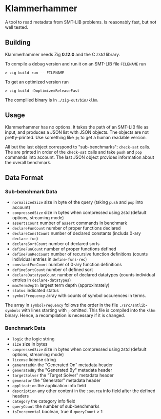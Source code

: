 # Klammerhammer

A tool to read metadata from SMT-LIB problems.  Is reasonably fast, but not well
tested.

## Building

Klammerhammer needs Zig **0.12.0** and the C *zstd* library.

To compile a debug version and run it on an SMT-LIB file `FILENAME` run
```
> zig build run -- FILENAME
```

To get an optimized version run
```
> zig build -Doptimize=ReleaseFast
```

The compilied binary is in `./zig-out/bin/klhm`.

## Usage

Klammerhammer has no options.  It takes the path of an SMT-LIB file as
input, and produces a JSON list with JSON objects.  The objects are not
pretty-printed.  Use something like `jq` to get a human readable version.

All but the last object correspond to "sub-benchmarks":  `check-sat` calls.
The are printed in order of the `check-sat` calls and take `push` and `pop`
commands into account.  The last JSON object provides information about the
overall benchmark.

## Data Format

### Sub-benchmark Data

* `normalizedSize` size in byte of the query (taking `push` and `pop` into account)
* `compressedSize` size in bytes when compressed using zstd (default options, streaming mode)
* `assertsCount` number of `assert` commands in benchmark
* `declareFunCount` number of proper functions declared
* `declareConstCount` number of declared constants (includs 0-ary `declare-fun`)
* `declareSortCount` number of declared sorts
* `defineFunCount` number of proper functions defined
* `defineFunRecCount` number of recursive function definitions (counts individual entries in `define-funs-rec`)
* `constantFunCount` number of 0-ary function definitions
* `defineSortCount` number of defined sort
* `declareDatatypeCount` number of declared datatypes (counts individual entries in `declare-datatypes`)
* `maxTermDepth` largest term depth (approximately)
* `status` indicated status
* `symbolFrequency` array with counts of symbol occurences in terms.

The array in `symbolFrequency` follows the order in the file
`./src/smtlib-symbols` with lines starting with `;` omitted.  This file is
compiled into the `klhm` binary.  Hence, a recompilation is necessary if it is
changed.

### Benchmark Data

* `logic` the logic string
* `size` size in bytes
* `compressedSize` size in bytes when compressed using zstd (default options, streaming mode)
* `license` license string
* `generatedOn` the "Generated On" metadata header
* `generatedBy` the "Generated By" metadata header
* `targetSolver` the "Target Solver" metadata header
* `generator` the "Generator" metadata header
* `application` the application info field
* `description` any other content in the `:source` info field after the defined headers
* `category` the category info field
* `queryCount` the number of sub-benchmarks
* `isIncremental` boolean, true if `queryCount` > 1

